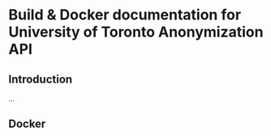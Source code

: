 # Build & Docker documentation for University of Toronto Anonymization API

## Introduction

...

## Docker